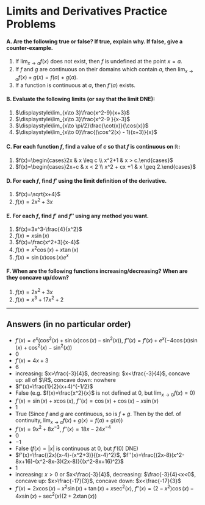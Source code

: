 # Limits and Derivatives Practice Problems

#### A. Are the following true or false? If true, explain why. If false, give a counter-example.

1. If $\displaystyle\lim_{x\to a} f(x)$ does not exist, then $f$ is undefined at the point $x=a$.
1. If $f$ and $g$ are continuous on their domains which contain $a$, then $\displaystyle\lim_{x\to a} f(x) + g(x) = f(a) + g(a).$
1. If a function is continuous at $a$, then $f'(a)$ exists.

#### B. Evaluate the following limits (or say that the limit DNE):

1. $\displaystyle\lim_{x\to 3}\frac{x^2-9}{x+3}$
1. $\displaystyle\lim_{x\to 3}\frac{x^2-9
   }{x-3}$
1. $\displaystyle\lim_{x\to \pi/2}\frac{\cot(x)}{\cos(x)}$
1. $\displaystyle\lim_{x\to 0}\frac{(\cos^2(x) - 1)(x+3)}{x}$

#### C. For each function $f$, find a value of $c$ so that $f$ is continuous on $\mathbb{R}$:

1. $f(x)=\begin{cases}2x & x \leq c \\ x^2+1 & x > c.\end{cases}$
1. $f(x)=\begin{cases}2x+c & x < 2 \\ x^2 + cx +1 & x \geq 2.\end{cases}$

#### D. For each $f$, find $f'$ using the limit definition of the derivative.

1. $f(x)=\sqrt{x+4}$
1. $f(x)=2x^2 + 3x$

#### E. For each $f$, find $f'$ and $f''$ using any method you want.

1. $f(x)=3x^3-\frac{4}{x^2}$
1. $f(x)=x\sin(x)$
1. $f(x)=\frac{x^2+3}{x-4}$
1. $f(x)=x^2\cos(x)+x\tan(x)$
1. $f(x)=\sin(x)\cos(x)e^x$

#### F. When are the following functions increasing/decreasing? When are they concave up/down?

1. $f(x)=2x^2+3x$
1. $f(x)=x^3+17x^2+2$

----

## Answers (in no particular order)

- $f'(x)=e^{x}(\cos^{2}(x)+\sin(x)\cos(x)-\sin^{2}(x))$, $f''(x)=f'(x)+e^{x}\left(-4\cos\left(x\right)\sin\left(x\right)+\cos^{2}\left(x\right)-\sin^{2}\left(x\right)\right)$
- 0
- $f'(x)=4x + 3$
- 6
- increasing: $x>\frac{-3}{4}$, decreasing: $x<\frac{-3}{4}$, concave up: all of $\R$, concave down: nowhere
- $f'(x)=\frac{1}{2}(x+4)^{-1/2}$
- False (e.g. $f(x)=\frac{x^2}{x}$ is not defined at 0, but $\lim_{x\to 0}f(x) = 0$)
- $f'(x)=\sin(x) + x\cos(x)$, $f''(x)=\cos(x) + \cos(x) -x\sin(x)$
- 1
- True (Since $f$ and $g$ are continuous, so is $f+g$. Then by the def. of continuity, $\lim_{x\to a} f(x)+g(x)=f(a) + g(a)$)
- $f'(x)=9x^2+8x^{-3}$, $f''(x)=18x-24x^{-4}$
- 0
- $-1$
- False ($f(x)=|x|$ is continuous at $0$, but $f'(0)$ DNE)
- $f'(x)=\frac{(2x)(x-4)-(x^2+3)}{(x-4)^2}$, $f''(x)=\frac{(2x-8)(x^2-8x+16)-(x^2-8x-3)(2x-8)}{(x^2-8x+16)^2}$
- 1
- increasing: $x>0$ or $x<\frac{-3}{4}$, decreasing: $\frac{-3}{4}<x<0$, concave up: $x>\frac{-17}{3}$, concave down: $x<\frac{-17}{3}$
- $f'(x)=2x\cos(x)-x^2\sin(x)+\tan(x)+x\sec^2(x)$, $f''(x)=\left(2-x^{2}\right)\cos\left(x\right)-4x\sin\left(x\right)+\sec^{2}\left(x\right)\left(2+2x\tan\left(x\right)\right)$

